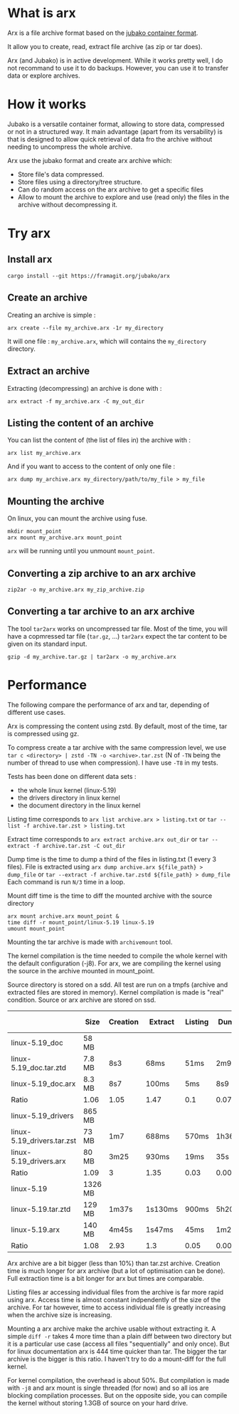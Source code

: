 What is arx
===========

Arx is a file archive format based on the
[jubako container format](https://framagit.org/jubako/jubako).

It allow you to create, read, extract file archive (as zip or tar does).

Arx (and Jubako) is in active development.
While it works pretty well, I do not recommand to use it to do backups.
However, you can use it to transfer data or explore archives.


How it works
============


Jubako is a versatile container format, allowing to store data, compressed or
not in a structured way. It main advantage (apart from its versability) is
that is designed to allow quick retrieval of data fro the archive without
needing to uncompress the whole archive.

Arx use the jubako format and create arx archive which:
- Store file's data compressed.
- Store files using a directory/tree structure.
- Can do random access on the arx archive to get a specific files
- Allow to mount the archive to explore and use (read only) the files in the
  archive without decompressing it.

Try arx
=======

Install arx
-----------

```
cargo install --git https://framagit.org/jubako/arx
```


Create an archive
-----------------

Creating an archive is simple :


```
arx create --file my_archive.arx -1r my_directory
```

It will one file : `my_archive.arx`, which will contains the `my_directory` directory.


Extract an archive
------------------

Extracting (decompressing) an archive is done with :

```
arx extract -f my_archive.arx -C my_out_dir
```


Listing the content of an archive
---------------------------------

You can list the content of (the list of files in) the archive with :

```
arx list my_archive.arx
```

And if you want to access to the content of only one file :

```
arx dump my_archive.arx my_directory/path/to/my_file > my_file
```

Mounting the archive
--------------------

On linux, you can mount the archive using fuse.

```
mkdir mount_point
arx mount my_archive.arx mount_point
```

`arx` will be running until you unmount `mount_point`.

Converting a zip archive to an arx archive
------------------------------------------

```
zip2ar -o my_archive.arx my_zip_archive.zip
```

Converting a tar archive to an arx archive
------------------------------------------

The tool `tar2arx` works on uncompressed tar file.
Most of the time, you will have a copmressed tar file (`tar.gz`, ...)
`tar2arx` expect the tar content to be given on its standard input.

```
gzip -d my_archive.tar.gz | tar2arx -o my_archive.arx
```



Performance
===========


The following compare the performance of arx and tar, depending of different
use cases.

Arx is compressing the content using zstd.
By default, most of the time, tar is compressed using gz.

To compress create a tar archive with the same compression level, we use
`tar c <directory> | zstd -TN -o <archive>.tar.zst`
(N of `-TN` being the number of thread to use when compression).
I have use `-T8` in my tests.

Tests has been done on different data sets :
- the whole linux kernel (linux-5.19)
- the drivers directory in linux kernel
- the document directory in the linux kernel

Listing time corresponds to `arx list archive.arx > listing.txt` or
`tar --list -f archive.tar.zst > listing.txt`

Extract time corresponds to `arx extract archive.arx out_dir` or
`tar --extract -f archive.tar.zst -C out_dir`

Dump time is the time to dump a third of the files in listing.txt (1 every 3 files).
File is extracted using `arx dump archive.arx ${file_path} > dump_file` or
`tar --extract -f archive.tar.zstd ${file_path} > dump_file`
Each command is run `N/3` time in a loop.

Mount diff time is the time to diff the mounted archive with the source directory
```
arx mount archive.arx mount_point &
time diff -r mount_point/linux-5.19 linux-5.19
umount mount_point
```
Mounting the tar archive is made with `archivemount` tool.

The kernel compilation is the time needed to compile the whole kernel with the
default configuration (-j8). For arx, we are compiling the kernel using the
source in the archive mounted in mount_point.

Source directory is stored on a sdd. All test are run on a tmpfs (archive and
extracted files are stored in memory). Kernel compilation is made is "real"
condition. Source or arx archive are stored on ssd.


|                            |  Size   | Creation | Extract | Listing |  Dump  | Dump /entry | Mount diff | Compilation |
| -------------------------- | ------- | -------- | ------- | ------- | ------ | ----------- | ---------- | ----------- |
| linux-5.19_doc             | 58 MB   |          |         |         |        |             | 66ms       |             |
| linux-5.19_doc.tar.ztd     | 7.8 MB  | 8s3      | 68ms    | 51ms    | 2m9s   | 43ms        | 2m38s      |             |
| linux-5.19_doc.arx         | 8.3 MB  | 8s7      | 100ms   | 5ms     | 8s9    | 3.4ms       | 324ms      |             |
| Ratio                      | 1.06    | 1.05     | 1.47    | 0.1     | 0.07   |             | 0.002      |             |
| linux-5.19_drivers         | 865 MB  |          |         |         |        |             | 490ms      |             |
| linux-5.19_drivers.tar.zst | 73 MB   | 1m7      | 688ms   | 570ms   | 1h36   | 520ms       | 2h41m      |             |
| linux-5.19_drivers.arx     | 80 MB   | 3m25     | 930ms   | 19ms    | 35s    | 3.1ms       | 1s75       |             |
| Ratio                      | 1.09    | 3        | 1.35    | 0.03    | 0.006  |             | 0.00018    |             |
| linux-5.19                 | 1326 MB |          |         |         |        |             | 880ms      | 32m         |
| linux-5.19.tar.ztd         | 129 MB  | 1m37s    | 1s130ms | 900ms   | 5h20m  | 833ms       |            |             |
| linux-5.19.arx             | 140 MB  | 4m45s    | 1s47ms  | 45ms    | 1m28s  | 4ms         | 4s2        | 48m         |
| Ratio                      | 1.08    | 2.93     | 1.3     | 0.05    | 0.0045 |             |            |             |


Arx archive are a bit bigger (less than 10%) than tar.zst archive.
Creation time is much longer for arx archive (but a lot of optimisation can be done).
Full extraction time is a bit longer for arx but times are comparable.

Listing files ar accessing individual files from the archive is far more rapid using arx.
Access time is almost constant indpendently of the size of the archive.
For tar however, time to access individual file is greatly increasing when the
archive size is increasing.

Mounting a arx archive make the archive usable without extracting it.
A simple `diff -r` takes 4 more time than a plain diff between two directory but
it is a particular use case (access all files "sequentially" and only once).
But for linux documentation arx is 444 time quicker than tar.
The bigger the tar archive is the bigger is this ratio. I haven't try to do a
mount-diff for the full kernel.

For kernel compilation, the overhead is about 50%. But compilation is made
with `-j8` and arx mount is single threaded (for now) and so all ios are
blocking compilation processes.
But on the opposite side, you can compile the kernel without storing 1.3GB of
source on your hard drive.
